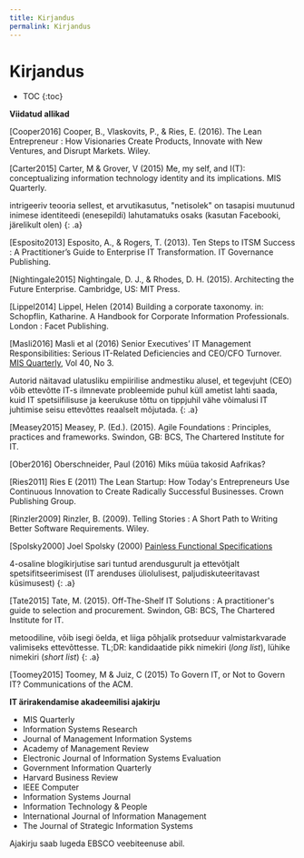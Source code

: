 ```yaml
---
title: Kirjandus
permalink: Kirjandus
---
```


# Kirjandus

- TOC
{:toc}

__Viidatud allikad__

[Cooper2016] Cooper, B., Vlaskovits, P., & Ries, E. (2016). The Lean Entrepreneur : How Visionaries Create Products, Innovate with New Ventures, and Disrupt Markets. Wiley.

[Carter2015] Carter, M & Grover, V (2015) Me, my self, and I(T): conceptualizing information technology identity and its implications. MIS Quarterly.

intrigeeriv teooria sellest, et arvutikasutus, "netisolek" on tasapisi muutunud inimese identiteedi (enesepildi) lahutamatuks osaks (kasutan Facebooki, järelikult olen)
{: .a}

[Esposito2013] Esposito, A., & Rogers, T. (2013). Ten Steps to ITSM Success : A Practitioner’s Guide to Enterprise IT Transformation. IT Governance Publishing.

[Nightingale2015] Nightingale, D. J., & Rhodes, D. H. (2015). Architecting the Future Enterprise. Cambridge, US: MIT Press.

[Lippel2014] Lippel, Helen (2014) Building a corporate taxonomy. in: Schopflin, Katharine. A Handbook for Corporate Information Professionals. London : Facet Publishing.

[Masli2016] Masli et al (2016) Senior Executives’ IT Management Responsibilities: Serious IT-Related Deficiencies and CEO/CFO Turnover. [MIS Quarterly](http://www.misq.org/contents-40-3/), Vol 40, No 3.

Autorid näitavad ulatusliku empiirilise andmestiku alusel, et tegevjuht (CEO) võib ettevõtte IT-s ilmnevate probleemide puhul küll ametist lahti saada, kuid IT spetsiifilisuse ja keerukuse tõttu on tippjuhil vähe võimalusi IT juhtimise seisu ettevõttes reaalselt mõjutada.
{: .a}

[Measey2015] Measey, P. (Ed.). (2015). Agile Foundations : Principles, practices and frameworks. Swindon, GB: BCS, The Chartered Institute for IT.

[Ober2016] Oberschneider, Paul (2016) Miks müüa takosid Aafrikas? 

[Ries2011] Ries E (2011) The Lean Startup: How Today's Entrepreneurs Use Continuous Innovation to Create Radically Successful Businesses. Crown Publishing Group.

[Rinzler2009] Rinzler, B. (2009). Telling Stories : A Short Path to Writing Better Software Requirements. Wiley.

[Spolsky2000] Joel Spolsky (2000) [Painless Functional Specifications](https://www.joelonsoftware.com/2000/10/03/painless-functional-specifications-part-2-whats-a-spec/)

4-osaline blogikirjutise sari tuntud arendusgurult ja ettevõtjalt spetsifitseerimisest (IT arenduses üliolulisest, paljudiskuteeritavast küsimusest)
{: .a}

[Tate2015] Tate, M. (2015). Off-The-Shelf IT Solutions : A practitioner's guide to selection and procurement. Swindon, GB: BCS, The Chartered Institute for IT.

metoodiline, võib isegi öelda, et liiga põhjalik protseduur valmistarkvarade valimiseks ettevõttesse. TL;DR: kandidaatide pikk nimekiri (_long list_), lühike nimekiri (_short list_)
{: .a}

[Toomey2015] Toomey, M & Juiz, C (2015) To Govern IT, or Not to Govern IT? Communications of the ACM.

__IT ärirakendamise akadeemilisi ajakirju__

 - MIS Quarterly
 - Information Systems Research
 - Journal of Management Information Systems
 - Academy of Management Review
 - Electronic Journal of Information Systems Evaluation
 - Government Information Quarterly
 - Harvard Business Review
 - IEEE Computer
 - Information Systems Journal
 - Information Technology & People
 - International Journal of Information Management
 - The Journal of Strategic Information Systems

 Ajakirju saab lugeda EBSCO veebiteenuse abil.